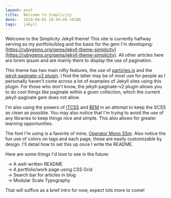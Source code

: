 ```yaml
---
layout: post
title:  Welcome to Simplicity
date:   2018-08-01 18:49:49 +0100
tags:   jekyll
---
```


Welcome to the Simplicity Jekyll theme! This site is currently halfway serving as my portfolio/blog and the basis for the gem I'm developing: [https://rubygems.org/gems/jekyll-theme-simplicity](https://rubygems.org/gems/jekyll-theme-simplicity). All other articles here are lorem ipsum and are mainly there to display the use of pagination.

This theme has two main nifty features, the use of [particles.js](https://vincentgarreau.com/particles.js/) and the [jekyll-paginate-v2 plugin](https://github.com/sverrirs/jekyll-paginate-v2/tree/master/examples). I find the latter may be of most use for people as I personally haven't come across a lot of examples of Jekyll sites using this plugin. For those who don't know, the jekyll-paginate-v2 plugin allows you to do cool things like paginate within a given collection, which the current jekyll-paginate gem does not allow.

I'm also using the powers of [ITCSS](https://github.com/ahmadajmi/awesome-itcss) and [BEM](http://getbem.com/introduction/) in an attempt to keep the SCSS as clean as possible. You may also notice that I'm trying to avoid the use of any libraries to keep things nice and simple. This also allows for greater learning opportunities.

The font I'm using is a favorite of mine, [Operator Mono SSm](https://www.typography.com/fonts/operator/styles/operatormonoscreensmart). Also notice the fun use of colors on tags and each page, these are easily customizable by design. I'll detail how to set this up once I write the README.

Here are some things I'd love to see in the future:  

  &nbsp;&nbsp;-> A well-written README  
  &nbsp;&nbsp;-> A portfolio/work page using CSS Grid  
  &nbsp;&nbsp;-> Search bar for articles in blog  
  &nbsp;&nbsp;-> Modular Scale Typography

That will suffice as a brief intro for now, expect lots more to come!
